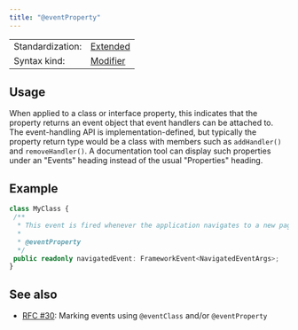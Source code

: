 ```yaml
---
title: "@eventProperty"
---
```


<!-- prettier-ignore-start -->
|    |    |
| -- | -- |
| Standardization: | [Extended](https://tsdoc.org/pages/spec/standardization_groups/) |
| Syntax kind: | [Modifier](https://tsdoc.org/pages/spec/tag_kinds/) |
<!-- prettier-ignore-end -->

## Usage

When applied to a class or interface property, this indicates that the property
returns an event object that event handlers can be attached to. The event-handling
API is implementation-defined, but typically the property return type would be a class
with members such as `addHandler()` and `removeHandler()`. A documentation tool can
display such properties under an "Events" heading instead of the usual "Properties" heading.

## Example

```ts
class MyClass {
 /**
  * This event is fired whenever the application navigates to a new page.
  *
  * @eventProperty
  */
 public readonly navigatedEvent: FrameworkEvent<NavigatedEventArgs>;
}
```

## See also

- [RFC #30](https://github.com/microsoft/tsdoc/issues/30): Marking events using `@eventClass` and/or `@eventProperty`
